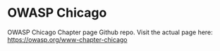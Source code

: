 # OWASP Chicago
OWASP Chicago Chapter page Github repo. Visit the actual page here: https://owasp.org/www-chapter-chicago
